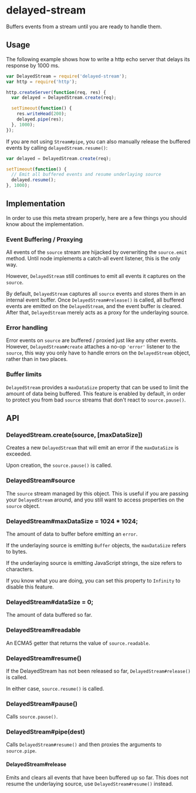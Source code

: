 # delayed-stream

Buffers events from a stream until you are ready to handle them.

## Usage

The following example shows how to write a http echo server that delays its
response by 1000 ms.

``` javascript
var DelayedStream = require('delayed-stream');
var http = require('http');

http.createServer(function(req, res) {
  var delayed = DelayedStream.create(req);

  setTimeout(function() {
    res.writeHead(200);
    delayed.pipe(res);
  }, 1000);
});
```

If you are not using `Stream#pipe`, you can also manually release the buffered
events by calling `delayedStream.resume()`:

``` javascript
var delayed = DelayedStream.create(req);

setTimeout(function() {
  // Emit all buffered events and resume underlaying source
  delayed.resume();
}, 1000);
```

## Implementation

In order to use this meta stream properly, here are a few things you should
know about the implementation.

### Event Buffering / Proxying

All events of the `source` stream are hijacked by overwriting the `source.emit`
method. Until node implements a catch-all event listener, this is the only way.

However, `DelayedStream` still continues to emit all events it captures on the
`source`.

By default, `DelayedStream` captures all `source` events and stores them in
an internal event buffer. Once `DelayedStream#release()` is called, all
buffered events are emitted on the `DelayedStream`, and the event buffer is
cleared. After that, `DelayedStream` merely acts as a proxy for the underlaying
source.

### Error handling

Error events on `source` are buffered / proxied just like any other events.
However, `DelayedStream#create` attaches a no-op `'error'` listener to the
`source`, this way you only have to handle errors on the `DelayedStream`
object, rather than in two places.

### Buffer limits

`DelayedStream` provides a `maxDataSize` property that can be used to limit
the amount of data being buffered. This feature is enabled by default, in
order to protect you from bad `source` streams that don't react to
`source.pause()`.

## API

### DelayedStream.create(source, [maxDataSize])

Creates a new `DelayedStream` that will emit an error if the `maxDataSize` is
exceeded.

Upon creation, the `source.pause()` is called.

### DelayedStream#source

The `source` stream managed by this object. This is useful if you are
passing your `DelayedStream` around, and you still want to access properties
on the `source` object.

### DelayedStream#maxDataSize = 1024 * 1024;

The amount of data to buffer before emitting an `error`.

If the underlaying source is emitting `Buffer` objects, the `maxDataSize`
refers to bytes.

If the underlaying source is emitting JavaScript strings, the size refers to
characters.

If you know what you are doing, you can set this property to `Infinity` to
disable this feature.

### DelayedStream#dataSize = 0;

The amount of data buffered so far.

### DelayedStream#readable

An ECMA5 getter that returns the value of `source.readable`.

### DelayedStream#resume()

If the DelayedStream has not been released so far, `DelayedStream#release()`
is called.

In either case, `source.resume()` is called.

### DelayedStream#pause()

Calls `source.pause()`.

### DelayedStream#pipe(dest)

Calls `DelayedStream#resume()` and then proxies the arguments to `source.pipe`.

#### DelayedStream#release

Emits and clears all events that have been buffered up so far. This does not
resume the underlaying source, use `DelayedStream#resume()` instead.
